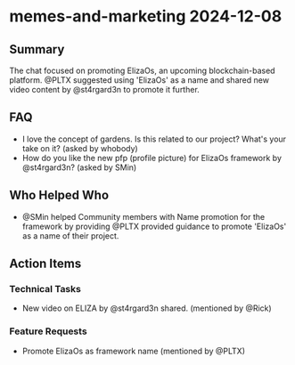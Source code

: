 # memes-and-marketing 2024-12-08

## Summary
The chat focused on promoting ElizaOs, an upcoming blockchain-based platform. @PLTX suggested using 'ElizaOs' as a name and shared new video content by @st4rgard3n to promote it further.

## FAQ
- I love the concept of gardens. Is this related to our project? What's your take on it? (asked by whobody)
- How do you like the new pfp (profile picture) for ElizaOs framework by @st4rgard3n? (asked by SMin)

## Who Helped Who
- @SMin helped Community members with Name promotion for the framework by providing @PLTX provided guidance to promote 'ElizaOs' as a name of their project.

## Action Items

### Technical Tasks
- New video on ELIZA by @st4rgard3n shared. (mentioned by @Rick)

### Feature Requests
- Promote ElizaOs as framework name (mentioned by @PLTX)